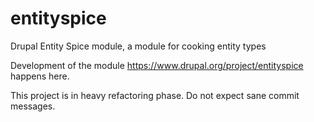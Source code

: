 # entityspice
Drupal Entity Spice module, a module for cooking entity types

Development of the module https://www.drupal.org/project/entityspice happens here.

This project is in heavy refactoring phase. Do not expect sane commit messages.
